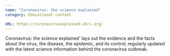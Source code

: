 ```yaml
---
name: "Coronavirus: the science explained"
category: Educational content

URL: https://coronavirusexplained.ukri.org/
---
```


Coronavirus: the science explained' lays out the evidence and the facts about the virus, the disease, the epidemic, and its control; regularly updated with the latest science information behind the coronavirus outbreak.
